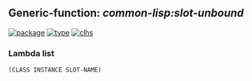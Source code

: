 ## Generic-function: ***common-lisp:slot-unbound***
[![package](https://img.shields.io/badge/Package-COMMON--LISP-5f9ea0.svg?style=social&colorA=999999)](../) [![type](https://img.shields.io/badge/Type-Generic--Function-5f9ea0.svg?style=social&colorA=999999)](../#generic-function) [![clhs](https://img.shields.io/badge/CLHS-SLOT--UNBOUND-5f9ea0.svg?style=social&colorA=999999)](http://www.lispworks.com/documentation/HyperSpec/Body/f_slt_un.htm) 
### Lambda list
```
(CLASS INSTANCE SLOT-NAME)
```
